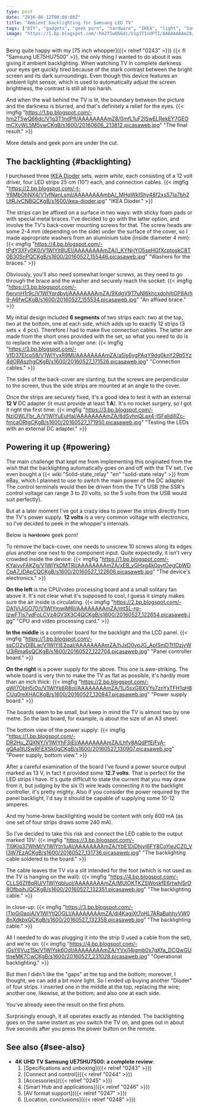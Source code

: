 ```yaml
---
type: post
date: "2016-06-12T00:00:00Z"
title: "Ambient backlighting for Samsung LED TV"
tags: ["DIY", "gadgets", "geek porn", "hardware", "IKEA", "light", "Samsung", "TV"]
image: "https://1.bp.blogspot.com/-hm2T5wQ66dc/V1g3T1ndPfI/AAAAAAAAmZ8/0mfL1uF2lSwELRekEY7GEOmCXvWL5M5ywCKgB/s1600/20160606_213812.picasaweb.jpg"
---
```


Being quite happy with my [75 inch whopper]({{< relref "0243" >}}) {{< fl "Samsung UE75HU7500" >}}, the only thing I wanted to do about it was giving it ambient backlighting. When watching TV in complete darkness your eyes get quickly tired because of the stark contrast between the bright screen and its dark surroundings. Even though this device features an ambient light sensor, which is used to automatically adjust the screen brightness, the contrast is still all too harsh.

<!--more-->

And when the wall behind the TV is lit, the boundary between the picture and the darkness is blurred, and that's definitely a relief for the eyes.
{{< imgfig "https://1.bp.blogspot.com/-hm2T5wQ66dc/V1g3T1ndPfI/AAAAAAAAmZ8/0mfL1uF2lSwELRekEY7GEOmCXvWL5M5ywCKgB/s1600/20160606_213812.picasaweb.jpg" "The final result." >}}

More details and geek porn are under the cut.

## The backlighting {#backlighting}

I purchased three [IKEA Dioder](http://www.ikea.com/us/en/catalog/products/20119418/) sets, *warm white*, each consisting of a 12 volt driver, four LED strips 25 cm (10") each, and connection cables.
{{< imgfig "https://2.bp.blogspot.com/-t-Y6MbOhNX4/V1vfNanLsmI/AAAAAAAAmbA/_MHqWkIShy48f2xsS7Ia7bh2UtRJvCNBQCKgB/s1600/ikea-dioder.jpg" "IKEA Dioder." >}}

The strips can be affixed on a surface in two ways: with sticky foam pads or with special metal braces. I've decided to go with the latter option, and involve the TV's back-cover mounting screws for that. The screw heads are some 2-4 mm (depending on the side) under the surface of the cover, so I made appropriate washers from an aluminium tube (inside diameter 4 mm):
{{< imgfig "https://4.bp.blogspot.com/-tPdY3XFy0K0/V1WlYlt8UEI/AAAAAAAAmZA/I_KYNrjYO5seHGfXcptoskC8T0B30SnPQCKgB/s1600/20160527_155446.picasaweb.jpg" "Washers for the braces." >}}

Obviously, you'll also need somewhat longer screws, as they need to go through the brace and the washer and securely reach the socket:
{{< imgfig "https://3.bp.blogspot.com/-fjervnH1r9c/V1WlYqrdbyI/AAAAAAAAmZA/9XdgV9T7uNI6khcxdohjhGP8Arh9-A6fwCKgB/s1600/20160527_155534.picasaweb.jpg" "An affixed brace." >}}

My initial design included **6 segments** of two strips each: two at the top, two at the bottom, one at each side, which adds up to exactly 12 strips (3 sets × 4 pcs). Therefore I had to make five connection cables. The latter are made from the short ones provided with the set, so what you need to do is to replace the wire with a longer one:
{{< imgfig "https://3.bp.blogspot.com/-VfD37EIco58/V1WlYvxR9MI/AAAAAAAAmZA/a5ls6ygPAqY9dg0knY29b5Yz4dORAszhgCKgB/s1600/20160527_171526.picasaweb.jpg" "Connection cables." >}}

The sides of the back-cover are slanting, but the screws are perpendicular to the screen, thus the side strips are mounted at an angle to the cover.

Once the strips are securely fixed, it's a good idea to test it with an external **12 V** DC adapter (it must provide at least **1 A**). It's no rocket surgery, so I got it right the first time:
{{< imgfig "https://3.bp.blogspot.com/-NziOWLFbr_A/V1WlYuEuHaI/AAAAAAAAmZA/8dSyhnQLax4-ISFalidiIlZc-fmcaORtgCKgB/s1600/20160527_171950.picasaweb.jpg" "Testing the LEDs with an external DC adapter." >}}

## Powering it up {#powering}

The main challenge that kept me from implementing this originated from the wish that the backlighting automatically goes on and off with the TV set. I've even bought a {{< wiki "Solid-state_relay" "en" "solid-state relay" >}} from eBay, which I planned to use to switch the main power of the DC adapter. The control terminals would then be driven from the TV's USB (the SSR's control voltage can range 3 to 20 volts, so the 5 volts from the USB would suit perfectly).

But at a later moment I've got a crazy idea to power the strips directly from the TV's power supply. **12 volts** is a very common voltage with electronics, so I've decided to peek in the whopper's internals.

Below is ~~hardcore~~ geek porn!

To remove the back-cover, one needs to unscrew 10 screws along its edges plus another one next to the component input. Quite expectedly, it isn't very crowded inside the device:
{{< imgfig "https://1.bp.blogspot.com/-KYaivvFAKZg/V1WlYkDMTRI/AAAAAAAAmZA/xEB_yGHxg4k0pytOegCbWDCpA7_IDApCQCKgB/s1600/20160527_122606.picasaweb.jpg" "The device's electronics." >}}

**On the left** is the CPU/video processing board and a small solitary fan above it. It's not clear what it's supposed to cool, I guess it simply makes sure the air inside is circulating.
{{< imgfig "https://2.bp.blogspot.com/-DA1ViJiGO70/V1WlYmwjM6I/AAAAAAAAmZA/mtSL-rg-IzwFTls7ydFoLCVz4GV3X3C4QCKgB/s1600/20160527_122654.picasaweb.jpg" "CPU and video processing card." >}}

**In the middle** is a controller board for the backlight and the LCD panel.
{{< imgfig "https://1.bp.blogspot.com/-ssCO2yDlBLw/V1WlYtE2oaI/AAAAAAAAmZA/hJxD0yoJG_ApISmDTt1DzjyWU3jRma6sQCKgB/s1600/20160527_122704.picasaweb.jpg" "Panel controller board." >}}

**On the right** is a power supply for the above. This one is awe-striking. The whole board is very thin to make the TV as flat as possible, it's hardly more than an inch thick:
{{< imgfig "https://2.bp.blogspot.com/-qWI7ObH5iOo/V1WlYk6R8oI/AAAAAAAAmZA/1Lj5sxG8XVYs7znYxTFH1qH8CUq0reXHACKgB/s1600/20160527_130847.picasaweb.jpg" "Power supply board." >}}

The boards seem to be small, but keep in mind the TV is almost two by one metre. So the last board, for example, is about the size of an A3 sheet.

The bottom view of the power supply:
{{< imgfig "https://1.bp.blogspot.com/-DR2Hu_ZQXNY/V1WlYhF3iEI/AAAAAAAAmZA/Lhfy8AQdPfEjFyA-gQAa1tUSwRFEXSk0gCKgB/s1600/20160527_130907.picasaweb.jpg" "Power supply, bottom view." >}}

After a careful examination of the board I've found a power source output marked as 13 V, in fact it provided some **12.7 volts**. That is perfect for the LED strips I have. It's quite difficult to state the current that you may draw from it, but judging by the six (!) wire leads connecting it to the backlight controller, it's pretty mighty. Also if you consider the power required by the panel backlight, I'd say it should be capable of supplying some 10-12 amperes.

And my home-brew backlighting would be content with only 800 mA (as one set of four strips draws some 240 mA).

So I've decided to take this risk and connect the LED cable to the output marked *13V*:
{{< imgfig "https://3.bp.blogspot.com/-Tl9Klq37WhM/V1WlYtn1uAI/AAAAAAAAmZA/YbE1DiDhjyI6FY8CoYieJCZ0_Vl3W7EzACKgB/s1600/20160527_131736.picasaweb.jpg" "The backlighting cable soldered to the board." >}}

The cable leaves the TV via a slit intended for the foot (which is not used as the TV is hanging on the wall):
{{< imgfig "https://4.bp.blogspot.com/-CLLS6Zf8qRU/V1WlYqbluoI/AAAAAAAAmZA/MUlOKTKZSWoskfE6rtwhjSrO8OfbqjhJQCKgB/s1600/20160527_132351.picasaweb.jpg" "The backlighting cable." >}}

In close-up:
{{< imgfig "https://3.bp.blogspot.com/-lTlpGj0aoiA/V1WlYtQOGLI/AAAAAAAAmZA/di4KagjXt7oHL7ARaBahhyVW08nXdkbxQCKgB/s1600/20160527_132358.picasaweb.jpg" "The backlighting cable." >}}

All I needed to do was plugging it into the strip (I used a cable from the set), and we're on:
{{< imgfig "https://4.bp.blogspot.com/-jGsY6Vuz15k/V1WlYsk6OdI/AAAAAAAAmZA/YVxj14jgmb0x7gKfa_DCQwGUtIneMK7CwCKgB/s1600/20160527_231028.picasaweb.jpg" "Operational backlighting." >}}

But then I didn't like the "gaps" at the top and the bottom; moreover, I thought, we can add a bit *more* light. So I ended up buying another "Dioder" of four strips. I inserted one in the middle at the top, replacing the wire; another one, likewise, at the bottom; and also one at each side.

You've already seen the result on the first photo.

Surprisingly enough, it all operates exactly as intended. The backlighting goes on the same instant as you switch the TV on, and goes out in about five seconds after you press the power button on the remote.

## See also {#see-also}

* **4K UHD TV Samsung UE75HU7500: a complete review**:
    1. [Specifications and unboxing]({{< relref "0243" >}})
    2. [Connect and control]({{< relref "0244" >}})
    3. [Accessories]({{< relref "0245" >}})
    4. [Smart Hub and applications]({{< relref "0246" >}})
    5. [AV format support]({{< relref "0247" >}})
    6. [Location, conclusions]({{< relref "0248" >}})
